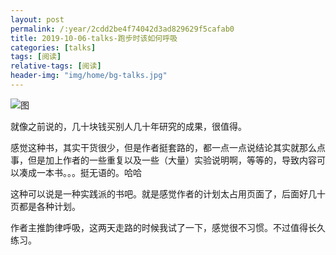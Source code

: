 ```yaml
---
layout: post
permalink: /:year/2cdd2be4f74042d3ad829629f5cafab0
title: 2019-10-06-talks-跑步时该如何呼吸
categories: [talks]
tags: [阅读]
relative-tags: [阅读]
header-img: "img/home/bg-talks.jpg"
---
```


![图](http://image.linxingyang.net/image/T-talks/image/2019/books/pbsgrhhx.jpg)

就像之前说的，几十块钱买别人几十年研究的成果，很值得。

感觉这种书，其实干货很少，但是作者挺套路的，都一点一点说结论其实就那么点事，但是加上作者的一些重复以及一些（大量）实验说明啊，等等的，导致内容可以凑成一本书。。。挺无语的。哈哈

这种可以说是一种实践派的书吧。就是感觉作者的计划太占用页面了，后面好几十页都是各种计划。


作者主推韵律呼吸，这两天走路的时候我试了一下，感觉很不习惯。不过值得长久练习。

